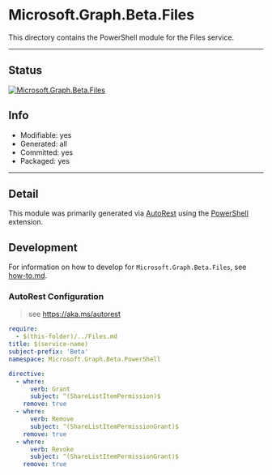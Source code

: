 <!-- region Generated -->
# Microsoft.Graph.Beta.Files
This directory contains the PowerShell module for the Files service.

---
## Status
[![Microsoft.Graph.Beta.Files](https://img.shields.io/powershellgallery/v/Microsoft.Graph.Beta.Files.svg?style=flat-square&label=Microsoft.Graph.Beta.Files "Microsoft.Graph.Beta.Files")](https://www.powershellgallery.com/packages/Microsoft.Graph.Beta.Files/)

## Info
- Modifiable: yes
- Generated: all
- Committed: yes
- Packaged: yes

---
## Detail
This module was primarily generated via [AutoRest](https://github.com/Azure/autorest) using the [PowerShell](https://github.com/Azure/autorest.powershell) extension.

## Development
For information on how to develop for `Microsoft.Graph.Beta.Files`, see [how-to.md](how-to.md).
<!-- endregion -->

### AutoRest Configuration

> see https://aka.ms/autorest

``` yaml
require:
  - $(this-folder)/../Files.md
title: $(service-name)
subject-prefix: 'Beta'
namespace: Microsoft.Graph.Beta.PowerShell

directive:
  - where:
      verb: Grant
      subject: ^(ShareListItemPermission)$
    remove: true
  - where:
      verb: Remove
      subject: ^(ShareListItemPermissionGrant)$
    remove: true
  - where:
      verb: Revoke
      subject: ^(ShareListItemPermissionGrant)$
    remove: true
```
